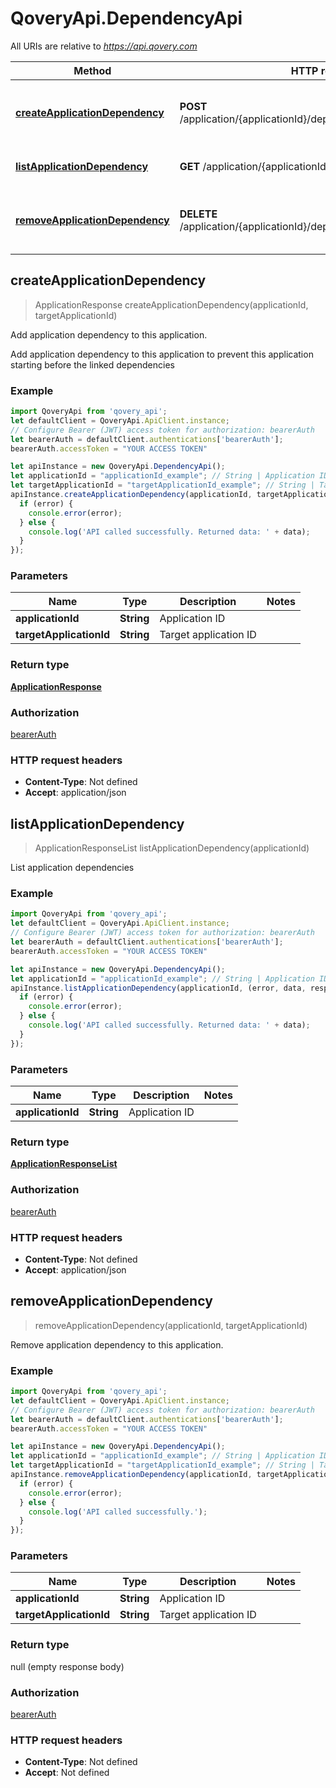 # QoveryApi.DependencyApi

All URIs are relative to *https://api.qovery.com*

Method | HTTP request | Description
------------- | ------------- | -------------
[**createApplicationDependency**](DependencyApi.md#createApplicationDependency) | **POST** /application/{applicationId}/dependency/{targetApplicationId} | Add application dependency to this application.
[**listApplicationDependency**](DependencyApi.md#listApplicationDependency) | **GET** /application/{applicationId}/dependency | List application dependencies
[**removeApplicationDependency**](DependencyApi.md#removeApplicationDependency) | **DELETE** /application/{applicationId}/dependency/{targetApplicationId} | Remove application dependency to this application.



## createApplicationDependency

> ApplicationResponse createApplicationDependency(applicationId, targetApplicationId)

Add application dependency to this application.

Add application dependency to this application to prevent this application starting before the linked dependencies

### Example

```javascript
import QoveryApi from 'qovery_api';
let defaultClient = QoveryApi.ApiClient.instance;
// Configure Bearer (JWT) access token for authorization: bearerAuth
let bearerAuth = defaultClient.authentications['bearerAuth'];
bearerAuth.accessToken = "YOUR ACCESS TOKEN"

let apiInstance = new QoveryApi.DependencyApi();
let applicationId = "applicationId_example"; // String | Application ID
let targetApplicationId = "targetApplicationId_example"; // String | Target application ID
apiInstance.createApplicationDependency(applicationId, targetApplicationId, (error, data, response) => {
  if (error) {
    console.error(error);
  } else {
    console.log('API called successfully. Returned data: ' + data);
  }
});
```

### Parameters


Name | Type | Description  | Notes
------------- | ------------- | ------------- | -------------
 **applicationId** | **String**| Application ID | 
 **targetApplicationId** | **String**| Target application ID | 

### Return type

[**ApplicationResponse**](ApplicationResponse.md)

### Authorization

[bearerAuth](../README.md#bearerAuth)

### HTTP request headers

- **Content-Type**: Not defined
- **Accept**: application/json


## listApplicationDependency

> ApplicationResponseList listApplicationDependency(applicationId)

List application dependencies

### Example

```javascript
import QoveryApi from 'qovery_api';
let defaultClient = QoveryApi.ApiClient.instance;
// Configure Bearer (JWT) access token for authorization: bearerAuth
let bearerAuth = defaultClient.authentications['bearerAuth'];
bearerAuth.accessToken = "YOUR ACCESS TOKEN"

let apiInstance = new QoveryApi.DependencyApi();
let applicationId = "applicationId_example"; // String | Application ID
apiInstance.listApplicationDependency(applicationId, (error, data, response) => {
  if (error) {
    console.error(error);
  } else {
    console.log('API called successfully. Returned data: ' + data);
  }
});
```

### Parameters


Name | Type | Description  | Notes
------------- | ------------- | ------------- | -------------
 **applicationId** | **String**| Application ID | 

### Return type

[**ApplicationResponseList**](ApplicationResponseList.md)

### Authorization

[bearerAuth](../README.md#bearerAuth)

### HTTP request headers

- **Content-Type**: Not defined
- **Accept**: application/json


## removeApplicationDependency

> removeApplicationDependency(applicationId, targetApplicationId)

Remove application dependency to this application.

### Example

```javascript
import QoveryApi from 'qovery_api';
let defaultClient = QoveryApi.ApiClient.instance;
// Configure Bearer (JWT) access token for authorization: bearerAuth
let bearerAuth = defaultClient.authentications['bearerAuth'];
bearerAuth.accessToken = "YOUR ACCESS TOKEN"

let apiInstance = new QoveryApi.DependencyApi();
let applicationId = "applicationId_example"; // String | Application ID
let targetApplicationId = "targetApplicationId_example"; // String | Target application ID
apiInstance.removeApplicationDependency(applicationId, targetApplicationId, (error, data, response) => {
  if (error) {
    console.error(error);
  } else {
    console.log('API called successfully.');
  }
});
```

### Parameters


Name | Type | Description  | Notes
------------- | ------------- | ------------- | -------------
 **applicationId** | **String**| Application ID | 
 **targetApplicationId** | **String**| Target application ID | 

### Return type

null (empty response body)

### Authorization

[bearerAuth](../README.md#bearerAuth)

### HTTP request headers

- **Content-Type**: Not defined
- **Accept**: Not defined

